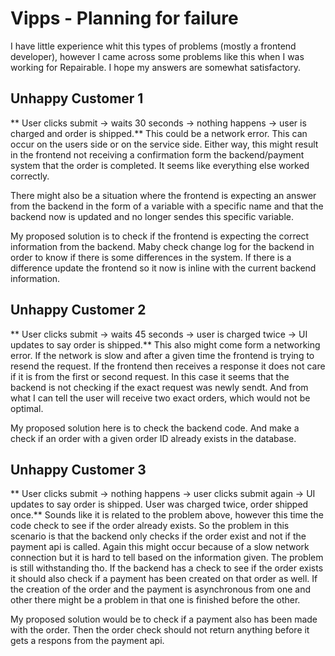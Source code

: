 # Vipps - Planning for failure
I have little experience whit this types of problems (mostly a frontend developer), however I came across some problems like this when I was working for Repairable. I hope my answers are somewhat satisfactory. 

## Unhappy Customer 1
** User clicks submit -\> waits 30 seconds -\> nothing happens -\> user is charged and order is shipped.**
This could be a network error. This can occur on the users side or on the service side. Either way, this might result in the frontend not receiving a confirmation form the backend/payment system that the order is completed.  It seems like everything else worked correctly. 

There might also be a situation where the frontend is expecting an answer from the backend in the form of a variable with a specific name and that the backend now is updated and no longer sendes this specific variable. 

My proposed solution is to check if the frontend is expecting the correct information from the backend. Maby check change log for the backend in order to know if there is some differences in the system. If there is a difference update the frontend so it now is inline with the current backend information. 

## Unhappy Customer 2
** User clicks submit -\> waits 45 seconds -\> user is charged twice -\> UI updates to say order is shipped.**
This also might come form a networking error. If the network is slow and after a given time the frontend is trying to resend the request. If the frontend then receives a response it does not care if it is from the first or second request. In this case it seems that the backend is not checking if the exact request was newly sendt. And from what I can tell the user will receive two exact orders, which would not be optimal. 

My proposed solution here is to check the backend code. And make a check if an order with a given order ID already exists in the database. 

## Unhappy Customer 3
** User clicks submit -\> nothing happens -\> user clicks submit again -\> UI updates to say order is shipped. User was charged twice, order shipped once.**
Sounds like it is related to the problem above, however this time the code check to see if the order already exists. So the problem in this scenario is that the backend only checks if the order exist and not if the payment api is called. Again this might occur because of a slow network connection but it is hard to tell based on the information given. The problem is still withstanding tho. If the backend has a check to see if the order exists it should also check if a payment has been created on that order as well. If the creation of the order and the payment is asynchronous from one and other there might be a problem in that one is finished before the other. 

My proposed solution would be to check if a payment also has been made with the order. Then the order check should not return anything before it gets a respons from the payment api. 
